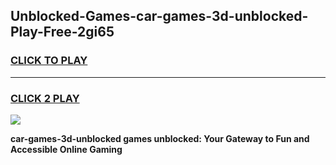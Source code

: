 
## Unblocked-Games-car-games-3d-unblocked-Play-Free-2gi65
<h3>
<a href="https://premium76.site?title=car-games-3d-unblocked&ref=17A">CLICK TO PLAY</a></h3>
<hr>

<h3>
<a href="https://premium76.site?title=car-games-3d-unblocked&ref=17A">CLICK 2 PLAY</a>
  
</h3>

<a href="https://premium76.site?title=car-games-3d-unblocked&ref=17A"><img src="https://clearcache.store/games.png"></a>


**car-games-3d-unblocked games unblocked: Your Gateway to Fun and Accessible Online Gaming**
